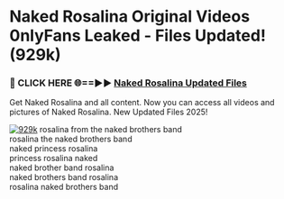 # Naked Rosalina Original Videos 0nlyFans Leaked - Files Updated! (929k)

<h3>🔴 CLICK HERE 🌐==►► <a href="https://tinyurl.com/yckcrads" rel="nofollow">Naked Rosalina Updated Files</a></h3>

Get Naked Rosalina and all content. Now you can access all videos and pictures of Naked Rosalina. New Updated Files 2025!

[![929k](https://i.imgur.com/hpKpOFt.gif)](https://tinyurl.com/yckcrads)
rosalina from the naked brothers band<br>
rosalina the naked brothers band<br>
naked princess rosalina<br>
princess rosalina naked<br>
naked brother band rosalina<br>
naked brothers band rosalina<br>
rosalina naked brothers band